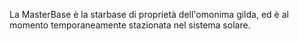 La MasterBase è la starbase di proprietà dell'omonima gilda, ed è al momento temporaneamente stazionata nel sistema solare.